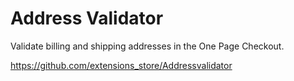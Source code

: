 Address Validator
=================
Validate billing and shipping addresses in the One Page Checkout. 

https://github.com/extensions_store/Addressvalidator